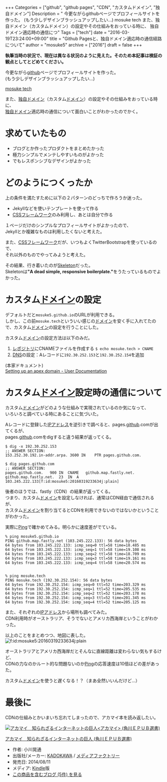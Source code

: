 +++
Categories = ["github", "github pages", "CDN", "カスタムドメイン", "独自ドメイン"]
Description = " 今更ながらgithubページでプロフィールサイトを作った。 (もう少しデザインブラッシュアップしたい…)  mosuke tech  また、独自ドメイン（カスタムドメイン）の設定やその仕組みをおっている時に、 独自ドメイン適応時の通信につ"
Tags = ["tech"]
date = "2016-03-19T23:24:00+09:00"
title = "Github Pagesと、独自ドメイン適応時の通信経路について"
author = "mosuke5"
archive = ["2016"]
draft = false
+++

<body>
<p><strong>執筆当時の状況で、現在は異なる状況のように見えた。そのため本記事は検証の観点としてとどめてください。</strong></p>

<p>今更ながら<a class="keyword" href="http://d.hatena.ne.jp/keyword/github">github</a>ページでプロフィールサイトを作った。<br>
(もう少しデザインブラッシュアップしたい…)</p>

<p><a href="http://mosuke.tech/">mosuke tech</a></p>

<p>また、<a class="keyword" href="http://d.hatena.ne.jp/keyword/%C6%C8%BC%AB%A5%C9%A5%E1%A5%A4%A5%F3">独自ドメイン</a>（カスタム<a class="keyword" href="http://d.hatena.ne.jp/keyword/%A5%C9%A5%E1%A5%A4%A5%F3">ドメイン</a>）の設定やその仕組みをおっている時に、<br>
<a class="keyword" href="http://d.hatena.ne.jp/keyword/%C6%C8%BC%AB%A5%C9%A5%E1%A5%A4%A5%F3">独自ドメイン</a>適応時の通信について面白いことがわかったのでかく。</p>

<h1>求めていたもの</h1>

<ul>
<li>ブログとか作ったプロダクトをまとめたかった</li>
<li>極力シンプルでメンテしやすいものがよかった</li>
<li>でもレスポンシブなデザインがよかった</li>
</ul>


<h1>どのようにつくったか</h1>

<p>上の条件を満たすために以下の２パターンのどっちで作ろうか迷った。</p>

<ul>
<li>Jekyllなどを使いテンプレートを使って作る</li>
<li>
<a class="keyword" href="http://d.hatena.ne.jp/keyword/CSS">CSS</a><a class="keyword" href="http://d.hatena.ne.jp/keyword/%A5%D5%A5%EC%A1%BC%A5%E0%A5%EF%A1%BC%A5%AF">フレームワーク</a>のみ利用し、あとは自分で作る</li>
</ul>


<p>１ページだけのシンプルなプロフィールサイトがよかったので、<br>
Jekyllとか複雑なものは利用したくないと考えた。</p>

<p>また、<a class="keyword" href="http://d.hatena.ne.jp/keyword/CSS">CSS</a><a class="keyword" href="http://d.hatena.ne.jp/keyword/%A5%D5%A5%EC%A1%BC%A5%E0%A5%EF%A1%BC%A5%AF">フレームワーク</a>だが、いつもよくTwitterBootstrapを使っているので、<br>
それ以外のものでやってみようと考えた。</p>

<p>その結果、行き着いたのが<a href="http://getskeleton.com/">Skeleton</a>だった。<br>
Skeletonは<b>"A dead simple, responsive boilerplate."</b>をうたっているものでよかった。</p>

<h1>カスタム<a class="keyword" href="http://d.hatena.ne.jp/keyword/%A5%C9%A5%E1%A5%A4%A5%F3">ドメイン</a>の設定</h1>

<p>デフォルトだと<code>mosuke5.github.io</code>のURLが利用できる。<br>
しかし、この前<code>mosuke.tech</code>といういい感じの<a class="keyword" href="http://d.hatena.ne.jp/keyword/%A5%C9%A5%E1%A5%A4%A5%F3">ドメイン</a>を安く手に入れてたので、カスタム<a class="keyword" href="http://d.hatena.ne.jp/keyword/%A5%C9%A5%E1%A5%A4%A5%F3">ドメイン</a>の設定を行うことにした。</p>

<p>カスタム<a class="keyword" href="http://d.hatena.ne.jp/keyword/%A5%C9%A5%E1%A5%A4%A5%F3">ドメイン</a>の設定方法は以下のみだ。</p>

<ol>
<li>
<a class="keyword" href="http://d.hatena.ne.jp/keyword/%A5%EC%A5%DD%A5%B8%A5%C8%A5%EA">レポジトリ</a>にCNAMEファイルを作成する <code>$ echo mosuke.tech &gt; CNAME</code>
</li>
<li>
<a class="keyword" href="http://d.hatena.ne.jp/keyword/DNS">DNS</a>の設定：Aレコードに<code>192.30.252.153</code>と<code>192.30.252.154</code>を追加</li>
</ol>


<p>(本家ドキュメント)<br>
<a href="https://help.github.com/articles/setting-up-an-apex-domain/">Setting up an apex domain - User Documentation</a></p>

<h1>カスタム<a class="keyword" href="http://d.hatena.ne.jp/keyword/%A5%C9%A5%E1%A5%A4%A5%F3">ドメイン</a>設定時の通信について</h1>

<p>カスタム<a class="keyword" href="http://d.hatena.ne.jp/keyword/%A5%C9%A5%E1%A5%A4%A5%F3">ドメイン</a>がどのような仕組みで実現されているのか気になって、<br>
いろいろと調べている時にあることに気づいた。</p>

<p>Aレコードに登録した<a class="keyword" href="http://d.hatena.ne.jp/keyword/IP%A5%A2%A5%C9%A5%EC%A5%B9">IPアドレス</a>を逆引きで調べると、pages.<a class="keyword" href="http://d.hatena.ne.jp/keyword/github">github</a>.comが出てくるが、<br>
pages.<a class="keyword" href="http://d.hatena.ne.jp/keyword/github">github</a>.comをdigすると違う結果が返ってくる。</p>

```
$ dig -x 192.30.252.153
;; ANSWER SECTION:
153.252.30.192.in-addr.arpa. 3600 IN    PTR pages.github.com.

$ dig pages.github.com
;; ANSWER SECTION:
pages.github.com.   900 IN  CNAME   github.map.fastly.net.
github.map.fastly.net.  23  IN  A   103.245.222.133[f:id:mosuke5:20160319233634j:plain] 
```


<p>後者のほうでは、fastly（CDN）の結果が返ってくる。<br>
つまり、カスタム<a class="keyword" href="http://d.hatena.ne.jp/keyword/%A5%C9%A5%E1%A5%A4%A5%F3">ドメイン</a>を設定しなければ、通常はCDN経由で通信されるが、<br>
カスタム<a class="keyword" href="http://d.hatena.ne.jp/keyword/%A5%C9%A5%E1%A5%A4%A5%F3">ドメイン</a>を割り当てるとCDNを利用できないのではないかということがわかった。</p>

<p>実際に<a class="keyword" href="http://d.hatena.ne.jp/keyword/Ping">Ping</a>で確かめてみる。明らかに速度差がでている。</p>

```
% ping mosuke5.github.io
PING github.map.fastly.net (103.245.222.133): 56 data bytes
64 bytes from 103.245.222.133: icmp_seq=0 ttl=58 time=18.485 ms
64 bytes from 103.245.222.133: icmp_seq=1 ttl=58 time=19.108 ms
64 bytes from 103.245.222.133: icmp_seq=2 ttl=58 time=18.709 ms
64 bytes from 103.245.222.133: icmp_seq=3 ttl=58 time=19.161 ms
64 bytes from 103.245.222.133: icmp_seq=4 ttl=58 time=20.574 ms


% ping mosuke.tech
PING mosuke.tech (192.30.252.154): 56 data bytes
64 bytes from 192.30.252.154: icmp_seq=0 ttl=52 time=203.329 ms
64 bytes from 192.30.252.154: icmp_seq=1 ttl=52 time=205.535 ms
64 bytes from 192.30.252.154: icmp_seq=2 ttl=52 time=203.178 ms
64 bytes from 192.30.252.154: icmp_seq=3 ttl=52 time=201.345 ms
64 bytes from 192.30.252.154: icmp_seq=4 ttl=52 time=205.125 ms 
```


<p>また、それぞれの<a class="keyword" href="http://d.hatena.ne.jp/keyword/IP%A5%A2%A5%C9%A5%EC%A5%B9">IPアドレス</a>から場所も調べてみた。<br>
CDN利用時がオーストラリア、そうでないとアメリカ西海岸ということがわかった。

<p>以上のことをまとめつつ、地図に表した。
<span itemscope itemtype="http://schema.org/Photograph"><img src="https://cdn-ak.f.st-hatena.com/images/fotolife/m/mosuke5/20160319/20160319233634.jpg" alt="f:id:mosuke5:20160319233634j:plain" title="f:id:mosuke5:20160319233634j:plain" class="hatena-fotolife" itemprop="image"></span></p>

<p>オーストラリアとアメリカ西海岸だとそんなに直線距離は変わらない気もするけど、<br>
CDNの力なのかルート的な問題ないのか<a class="keyword" href="http://d.hatena.ne.jp/keyword/Ping">Ping</a>の応答速度は10倍ほどの差があった。</p>

<p>カスタム<a class="keyword" href="http://d.hatena.ne.jp/keyword/%A5%C9%A5%E1%A5%A4%A5%F3">ドメイン</a>を使うと遅くなる！？（まあ全然いいんだけど…）</p>

<h1>最後に</h1>

<p>CDNの仕組みとかいまいち忘れてしまったので、アカマイ本を読み返したい。</p>

<p></p>
<div class="hatena-asin-detail">
<a href="http://www.amazon.co.jp/exec/obidos/ASIN/B00MIFE3BC/hatena-blog-22/"><img src="http://ecx.images-amazon.com/images/I/51T4L8K2yLL._SL160_.jpg" class="hatena-asin-detail-image" alt="アカマイ　知られざるインターネットの巨人&lt;アカマイ&gt; (角川ＥＰＵＢ選書)" title="アカマイ　知られざるインターネットの巨人&lt;アカマイ&gt; (角川ＥＰＵＢ選書)"></a><div class="hatena-asin-detail-info">
<p class="hatena-asin-detail-title"><a href="http://www.amazon.co.jp/exec/obidos/ASIN/B00MIFE3BC/hatena-blog-22/">アカマイ　知られざるインターネットの巨人 (角川ＥＰＵＢ選書)</a></p>
<ul>
<li>
<span class="hatena-asin-detail-label">作者:</span> 小川晃通</li>
<li>
<span class="hatena-asin-detail-label">出版社/メーカー:</span> <a class="keyword" href="http://d.hatena.ne.jp/keyword/KADOKAWA">KADOKAWA</a> / <a class="keyword" href="http://d.hatena.ne.jp/keyword/%A5%E1%A5%C7%A5%A3%A5%A2%A5%D5%A5%A1%A5%AF%A5%C8%A5%EA%A1%BC">メディアファクトリー</a>
</li>
<li>
<span class="hatena-asin-detail-label">発売日:</span> 2014/08/11</li>
<li>
<span class="hatena-asin-detail-label">メディア:</span> <a class="keyword" href="http://d.hatena.ne.jp/keyword/Kindle">Kindle</a>版</li>
<li><a href="http://d.hatena.ne.jp/asin/B00MIFE3BC/hatena-blog-22" target="_blank">この商品を含むブログ (5件) を見る</a></li>
</ul>
</div>
<div class="hatena-asin-detail-foot"></div>
</div>
</body>
